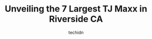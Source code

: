 ---
layout: ampstory
image: https://i0.wp.com/www.depkes.org/wp-content/uploads/2023/06/tj-maxx-0-in-riverside-ca-1685965638.jpeg?resize=640,853
author: techidn
featured: false
description: Discover the impressive array of TJ Maxx options in Riverside CA, where you can find 7 of the largest TJ Maxx establishments in the area. From renowned classics to hidden gems, Riverside CA 
title: Unveiling the 7 Largest TJ Maxx in Riverside CA
cover:
   title: Unveiling the 7 Largest TJ Maxx in Riverside CA
   subtitle: Rickpate
   background: https://www.depkes.org/wp-content/uploads/2023/06/tj-maxx-0-in-riverside-ca-1685965638.jpeg

pages: 
 - layout: thirds
   top: <h1>#1 T.J. Maxx & HomeGoods</h1>
   bottom: "<p>I have always loved Höme Goods, having tjmaxx together was a pleasant addition. This one felt a little smaller than few but nice nonetheless. Spacious & wide variety of </p>"
   background: https://www.depkes.org/wp-content/uploads/2023/06/tj-maxx-1-in-riverside-ca-1685965638.jpeg
   backgroundblur: true
 - layout: thirds
   top: <h1>#2 Marshalls</h1>
   bottom: "<p>3635 Riverside Plaza Dr, Riverside, CA 92506, United States</p>"
   background: https://www.depkes.org/wp-content/uploads/2023/06/tj-maxx-2-in-riverside-ca-1685965639.jpeg
   cta:
      link: https://www.depkes.org/blog/unveiling-the-7-largest-tj-maxx-in-riverside-ca/
      text: Unveiling the 7 Largest TJ Maxx in Riverside CA
 - layout: thirds
   top: <h1>#3 T.J. Maxx</h1>
   bottom: "<p>17144 Slover Ave, Fontana, CA 92337, United States</p>"
   background: https://www.depkes.org/wp-content/uploads/2023/06/tj-maxx-3-in-riverside-ca-1685965639.jpeg
   cta:
      link: https://www.depkes.org/blog/unveiling-the-7-largest-tj-maxx-in-riverside-ca/
      text: Unveiling the 7 Largest TJ Maxx in Riverside CA
 - layout: thirds
   top: <h1>#4 T.J. Maxx</h1>
   bottom: "<p>12387 Limonite Ave, Mira Loma, CA 91752, United States</p>"
   background: https://images.unsplash.com/photo-1599422314077-f4dfdaa4cd09?ixlib=rb-4.0.3&ixid=MnwxMjA3fDB8MHxwaG90by1wYWdlfHx8fGVufDB8fHx8&auto=format&fit=crop&w=640&h=853&q=80
   cta:
      link: https://www.depkes.org/blog/unveiling-the-7-largest-tj-maxx-in-riverside-ca/
      text: Unveiling the 7 Largest TJ Maxx in Riverside CA
 - layout: thirds
   top: <h1>#5 T.J. Maxx</h1>
   bottom: "<p>390 McKinley St, Corona, CA 92879, United States</p>"
   background: https://images.unsplash.com/photo-1510906594845-bc082582c8cc?ixlib=rb-4.0.3&ixid=MnwxMjA3fDB8MHxwaG90by1wYWdlfHx8fGVufDB8fHx8&auto=format&fit=crop&w=640&h=853&q=80
   cta:
      link: https://www.depkes.org/blog/unveiling-the-7-largest-tj-maxx-in-riverside-ca/
      text: Unveiling the 7 Largest TJ Maxx in Riverside CA
 - layout: thirds
   top: <h1>#6 T J Mart</h1>
   bottom: "<p>3815 La Sierra Ave, Riverside, CA 92505, United States</p>"
   background: https://images.unsplash.com/photo-1608501821300-4f99e58bba77?ixlib=rb-4.0.3&ixid=MnwxMjA3fDB8MHxwaG90by1wYWdlfHx8fGVufDB8fHx8&auto=format&fit=crop&w=640&h=853&q=80
   cta:
      link: https://www.depkes.org/blog/unveiling-the-7-largest-tj-maxx-in-riverside-ca/
      text: Unveiling the 7 Largest TJ Maxx in Riverside CA

 - layout: thirds
   middle: Continue reading...
   background: https://images.unsplash.com/photo-1533998839656-76f5e4b2bccb?ixlib=rb-4.0.3&ixid=MnwxMjA3fDB8MHxwaG90by1wYWdlfHx8fGVufDB8fHx8&auto=format&fit=crop&w=640&h=853&q=80
   cta:
      link: https://www.depkes.org/blog/unveiling-the-7-largest-tj-maxx-in-riverside-ca/
      text: Unveiling the 7 Largest TJ Maxx in Riverside CA
      
---